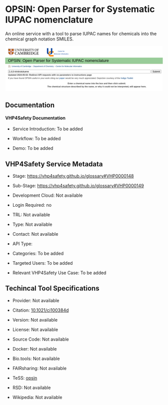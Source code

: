 
# OPSIN: Open Parser for Systematic IUPAC nomenclature

<!--- This file is autogenerated. Edit opsin.json to make changes in this page. ---> 

An online service with a tool to parse IUPAC names for chemicals into the chemical graph notation SMILES.

![OPSIN: Open Parser for Systematic IUPAC nomenclature logo](https://raw.githubusercontent.com/VHP4Safety/cloud/main/docs/service/opsin.png)

## Documentation

#### VHP4Safety Documentation

* Service Introduction: To be added

* Workflow: To be added

* Demo: To be added

<h4 id='tess-widget-materials-header'></h4>

<div id='tess-widget-materials-list' class='tess-widget tess-widget-list'></div>
<script>
  function initTeSSWidgets() {
    var query = 'opsin';
    if (query.trim() != '') {
      TessWidget.Materials(document.getElementById('tess-widget-materials-list'),
                           'SimpleList',
                           {
                             opts: {
                               enableSearch: false
                             },
                             params: {
                               pageSize: 5,
                               q: query
                             }
                           });
      document.getElementById('tess-widget-materials-header').innerHTML = 'Documentation from ELIXIR TeSS'
    }
}
</script>
<script async='' defer='' src='https://elixirtess.github.io/TeSS_widgets/js/tess-widget-standalone.js' onload='initTeSSWidgets()'></script>

## VHP4Safety Service Metadata

* Stage: https://vhp4safety.github.io/glossary#VHP0000148

* Sub-Stage: https://vhp4safety.github.io/glossary#VHP0000149

* Development Cloud: Not available

* Login Required: no

* TRL: Not available

* Type: Not available

* Contact: Not available

* API Type: 

* Categories: To be added

* Targeted Users: To be added

* Relevant VHP4Safety Use Case: To be added

## Techincal Tool Specifications

* Provider: Not available

* Citation: [10.1021/ci100384d](https://doi.org/10.1021/ci100384d)

* Version: Not available

* License: Not available

* Source Code: Not available

* Docker: Not available

* Bio.tools: Not available

* FAIRsharing: Not available

* TeSS: [opsin](opsin)

* RSD: Not available

* Wikipedia: Not available

<script type="application/ld+json">
  {
    "@context": "https://schema.org/",
    "@type": "SoftwareApplication",
    "http://purl.org/dc/terms/conformsTo": {
      "@type": "CreativeWork", "@id": "https://bioschemas.org/profiles/ComputationalTool/1.0-RELEASE"
    },
    "@id" : "https://vhp4safety.github.io/cloud/service/opsin",
    "name": "OPSIN: Open Parser for Systematic IUPAC nomenclature",
    "description": "An online service with a tool to parse IUPAC names for chemicals into the chemical graph notation SMILES.",
    "url": ""
  }
</script>
